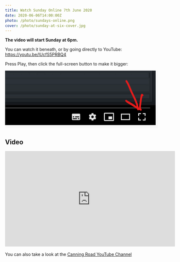 ```yaml
---
title: Watch Sunday Online 7th June 2020
date: 2020-06-06T14:00:00Z
photo: /photo/sundays-online.png
cover: /photo/sunday-at-six-cover.jpg
---
```


**The video will start Sunday at 6pm.**

You can watch it beneath, or by going directly to YouTube: <https://youtu.be/lUcfS5PRBQ4>

Press Play, then click the full-screen button to make it bigger:

<img class="fn cb ma0" alt="Full screen button" src="/photo/full-screen-video.png">

## Video

<iframe width="560" height="315" src="https://www.youtube.com/embed/lUcfS5PRBQ4" frameborder="0" allow="accelerometer; autoplay; encrypted-media; gyroscope; picture-in-picture" allowfullscreen></iframe>


You can also take a look at the [Canning Road YouTube Channel](
https://www.youtube.com/channel/UCLlyMMvV26OndAy_ep7gv4A)
